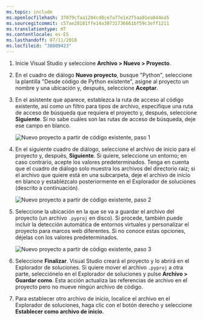 ```yaml
---
ms.topic: include
ms.openlocfilehash: 37079cfaa1204cd8ce7a77e1e2f5aa91ea844ea5
ms.sourcegitcommit: c57ae28181ffe14a30731736661bf59c3eff1211
ms.translationtype: HT
ms.contentlocale: es-ES
ms.lasthandoff: 07/11/2018
ms.locfileid: "38809423"
---
```

1. Inicie Visual Studio y seleccione **Archivo > Nuevo > Proyecto**.

1. En el cuadro de diálogo **Nuevo proyecto**, busque "Python", seleccione la plantilla "Desde código de Python existente", asigne al proyecto un nombre y una ubicación y, después, seleccione **Aceptar**.

1. En el asistente que aparece, establezca la ruta de acceso al código existente, así como un filtro para tipos de archivo, especifique una ruta de acceso de búsqueda que requiera el proyecto y, después, seleccione **Siguiente**. Si no sabe cuáles son las rutas de acceso de búsqueda, deje ese campo en blanco.

    ![Nuevo proyecto a partir de código existente, paso 1](../media/projects-from-existing-1.png)

1. En el siguiente cuadro de diálogo, seleccione el archivo de inicio para el proyecto y, después, **Siguiente**. Si quiere, seleccione un entorno; en caso contrario, acepte los valores predeterminados. Tenga en cuenta que el cuadro de diálogo solo muestra los archivos del directorio raíz; si el archivo que quiere está en una subcarpeta, deje el archivo de inicio en blanco y establézcalo posteriormente en el Explorador de soluciones (descrito a continuación).

    ![Nuevo proyecto a partir de código existente, paso 2](../media/projects-from-existing-2.png)

1. Seleccione la ubicación en la que se va a guardar el archivo del proyecto (un archivo `.pyproj` en disco). Si procede, también puede incluir la detección automática de entornos virtuales y personalizar el proyecto para marcos web diferentes. Si no conoce estas opciones, déjelas con los valores predeterminados.

    ![Nuevo proyecto a partir de código existente, paso 3](../media/projects-from-existing-3.png)

1. Seleccione **Finalizar**. Visual Studio creará el proyecto y lo abrirá en el Explorador de soluciones. Si quiere mover el archivo `.pyproj` a otra parte, selecciónelo en el Explorador de soluciones y pulse **Archivo > Guardar como**. Esta acción actualiza las referencias de archivo en el proyecto pero no mueve ningún archivo de código.

1. Para establecer otro archivo de inicio, localice el archivo en el Explorador de soluciones, haga clic con el botón derecho y seleccione **Establecer como archivo de inicio**.